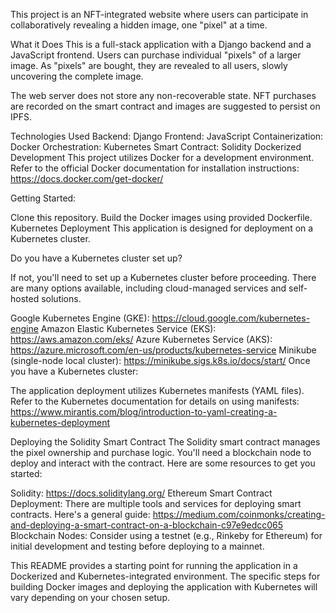 This project is an NFT-integrated website where users can participate in collaboratively revealing a hidden image, one "pixel" at a time.

What it Does
This is a full-stack application with a Django backend and a JavaScript frontend. Users can purchase individual "pixels" of a larger image. As "pixels" are bought, they are revealed to all users, slowly uncovering the complete image.

The web server does not store any non-recoverable state. NFT purchases are recorded on the smart contract and images are suggested to persist on IPFS.

Technologies Used
Backend: Django
Frontend: JavaScript
Containerization: Docker
Orchestration: Kubernetes
Smart Contract: Solidity
Dockerized Development
This project utilizes Docker for a development environment. Refer to the official Docker documentation for installation instructions: https://docs.docker.com/get-docker/

Getting Started:

Clone this repository.
Build the Docker images using provided Dockerfile.
Kubernetes Deployment
This application is designed for deployment on a Kubernetes cluster.

Do you have a Kubernetes cluster set up?

If not, you'll need to set up a Kubernetes cluster before proceeding.  There are many options available, including cloud-managed services and self-hosted solutions.

Google Kubernetes Engine (GKE): https://cloud.google.com/kubernetes-engine
Amazon Elastic Kubernetes Service (EKS): https://aws.amazon.com/eks/
Azure Kubernetes Service (AKS): https://azure.microsoft.com/en-us/products/kubernetes-service
Minikube (single-node local cluster): https://minikube.sigs.k8s.io/docs/start/
Once you have a Kubernetes cluster:

The application deployment utilizes Kubernetes manifests (YAML files). Refer to the Kubernetes documentation for details on using manifests: https://www.mirantis.com/blog/introduction-to-yaml-creating-a-kubernetes-deployment

Deploying the Solidity Smart Contract
The Solidity smart contract manages the pixel ownership and purchase logic. You'll need a blockchain node to deploy and interact with the contract. Here are some resources to get you started:

Solidity: https://docs.soliditylang.org/
Ethereum Smart Contract Deployment: There are multiple tools and services for deploying smart contracts. Here's a general guide: https://medium.com/coinmonks/creating-and-deploying-a-smart-contract-on-a-blockchain-c97e9edcc065
Blockchain Nodes: Consider using a testnet (e.g., Rinkeby for Ethereum) for initial development and testing before deploying to a mainnet.

This README provides a starting point for running the application in a Dockerized and Kubernetes-integrated environment.  The specific steps for building Docker images and deploying the application with Kubernetes will vary depending on your chosen setup.
